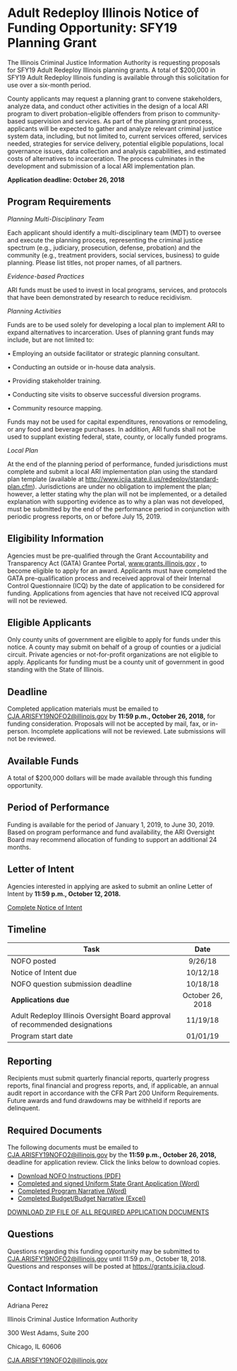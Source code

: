 ﻿# Adult Redeploy Illinois Notice of Funding Opportunity: SFY19 Planning Grant 

The Illinois Criminal Justice Information Authority is requesting proposals for SFY19 Adult Redeploy Illinois planning grants. A total of $200,000 in SFY19 Adult Redeploy Illinois funding is available through this solicitation for use over a six-month period. 

County applicants may request a planning grant to convene stakeholders, analyze data, and conduct other activities in the design of a local ARI program to divert probation-eligible offenders from prison to community-based supervision and services. As part of the planning grant process, applicants will be expected to gather and analyze relevant criminal justice system data, including, but not limited to, current services offered, services needed, strategies for service delivery, potential eligible populations, local governance issues, data collection and analysis capabilities, and estimated costs of alternatives to incarceration. The process culminates in the development and submission of a local ARI implementation plan.


**Application deadline: October 26, 2018**

## Program Requirements

*Planning Multi-Disciplinary Team*

Each applicant should identify a multi-disciplinary team (MDT) to oversee and execute the planning process, representing the criminal justice spectrum (e.g., judiciary, prosecution, defense, probation) and the community (e.g., treatment providers, social services, business) to guide planning. Please list titles, not proper names, of all partners.

*Evidence-based Practices*

ARI funds must be used to invest in local programs, services, and protocols that have been demonstrated by research to reduce recidivism. 

*Planning Activities*

Funds are to be used solely for developing a local plan to implement ARI to expand alternatives to incarceration. Uses of planning grant funds may include, but are not limited to: 

 •	Employing an outside facilitator or strategic planning consultant.

•	Conducting an outside or in-house data analysis.

•	Providing stakeholder training.

•	Conducting site visits to observe successful diversion programs.

•	Community resource mapping.

Funds may not be used for capital expenditures, renovations or remodeling, or any food and beverage purchases. In addition, ARI funds shall not be used to supplant existing federal, state, county, or locally funded programs. 

*Local Plan* 

At the end of the planning period of performance, funded jurisdictions must complete and submit a local ARI implementation plan using the standard plan template (available at http://www.icjia.state.il.us/redeploy/standard-plan.cfm). Jurisdictions are under no obligation to implement the plan; however, a letter stating why the plan will not be implemented, or a detailed explanation with supporting evidence as to why a plan was not developed, must be submitted by the end of the performance period in conjunction with periodic progress reports, on or before July 15, 2019.  

## Eligibility Information

Agencies must be pre-qualified through the Grant Accountability and Transparency Act (GATA) Grantee Portal, www.grants.illinois.gov , to become eligible to apply for an award.  Applicants must have completed the GATA pre-qualification process and received approval of their Internal Control Questionnaire (ICQ) by the date of application to be considered for funding.   Applications from agencies that have not received ICQ approval will not be reviewed.

## Eligible Applicants

Only county units of government are eligible to apply for funds under this notice. A county may submit on behalf of a group of counties or a judicial circuit. Private agencies or not-for-profit organizations are not eligible to apply. Applicants for funding must be a county unit of government in good standing with the State of Illinois.

## Deadline

Completed application materials must be emailed to CJA.ARISFY19NOFO2@illinois.gov by **11:59 p.m., October 26, 2018,** for funding consideration. Proposals will not be accepted by mail, fax, or in-person. Incomplete applications will not be reviewed. Late submissions will not be reviewed.

## Available Funds

A total of $200,000 dollars will be made available through this funding opportunity. 

## Period of Performance

Funding is available for the period of January 1, 2019, to June 30, 2019. Based on program performance and fund availability, the ARI Oversight Board may recommend allocation of funding to support an additional 24 months. 

## Letter of Intent
Agencies interested in applying are asked to submit an online Letter of Intent by **11:59 p.m., October 12, 2018.**

[Complete Notice of Intent](https://icjia.az1.qualtrics.com/jfe/form/SV_1EQaPVJ60UsJZ1H)

## Timeline

| Task                                                                         | Date             |
| ---------------------------------------------------------------------------- | :--------------: |
| NOFO posted                                                                  | 9/26/18          |
| Notice of Intent due                                                         | 10/12/18         |
| NOFO question submission deadline                                            | 10/18/18         |
| **Applications due**                                                         | October 26, 2018 |
| Adult Redeploy Illinois Oversight Board approval of recommended designations | 11/19/18         |
| Program start date                                                           | 01/01/19         |

## Reporting

Recipients must submit quarterly financial reports, quarterly progress reports, final financial and progress reports, and, if applicable, an annual audit report in accordance with the CFR Part 200 Uniform Requirements. Future awards and fund drawdowns may be withheld if reports are delinquent.

## Required Documents
The following documents must be emailed to CJA.ARISFY19NOFO2@illinois.gov by the **11:59 p.m., October 26, 2018,** deadline for application review. Click the links below to download copies.

* [Download NOFO Instructions (PDF)](SFY19ImplementationGrantNOFO.PDF)
* [Completed and signed Uniform State Grant Application (Word)](SFY19ImplementationGrantAPPLICATION.docx) 
* [Completed Program Narrative (Word)](SFY19ImplementationGrantNARRATIVE.docx)
* [Completed Budget/Budget Narrative (Excel)](SFY19ImplementationGrantBUDGET.xls)

[DOWNLOAD ZIP FILE OF ALL REQUIRED APPLICATION DOCUMENTS](SFY19ImplementationGrant.zip)

## Questions

Questions regarding this funding opportunity may be submitted to CJA.ARISFY19NOFO2@illinois.gov until 11:59 p.m., October 18, 2018.  Questions and responses will be posted at https://grants.icjia.cloud.

## Contact Information
Adriana Perez

Illinois Criminal Justice Information Authority

300 West Adams, Suite 200

Chicago, IL 60606

CJA.ARISFY19NOFO2@illinois.gov


